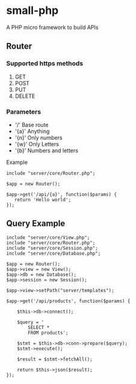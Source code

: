 # small-php
A PHP micro framework to build APIs

## Router

### Supported https methods
 1) GET
 2) POST
 3) PUT 
 4) DELETE
 
### Parameters
- '/'   Base route
- '{a}' Anything
- '{n}' Only numbers
- '{w}' Only Letters 
- '{b}' Numbers and letters

Example

```
include "server/core/Router.php";

$app = new Router(); 

$app->get('/api/{a}', function($params) {	
   return 'Hello world';	
});

```

## Query Example

```
include "server/core/View.php";
include "server/core/Router.php";
include "server/core/Session.php";
include "server/core/Database.php";

$app = new Router(); 
$app->view = new View();
$app->db = new Database();
$app->session = new Session();

$app->view->setPath("server/templates");

$app->get('/api/products', function($params) {

	$this->db->connect();
	
	$query = '
		SELECT * 
		FROM products';

	$stmt = $this->db->conn->prepare($query);
	$stmt->execute();

	$result = $stmt->fetchAll();

	return $this->json($result);
});
```
